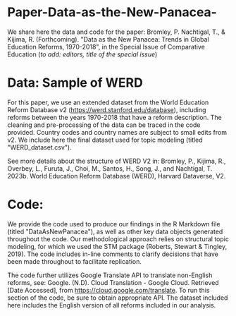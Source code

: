 # Paper-Data-as-the-New-Panacea-
We share here the data and code for the paper: Bromley, P. Nachtigal, T., & Kijima, R. (Forthcoming). "Data as the New Panacea: Trends in Global Education Reforms, 1970-2018", in the Special Issue of Comparative Education (*to add: editors, title of the special issue*)

# Data: Sample of WERD
For this paper, we use an extended dataset from the World Education Reform Database v2 (https://werd.stanford.edu/database), including reforms between the years 1970-2018 that have a reform description. The cleaning and pre-processing of the data can be traced in the code provided. Country codes and country names are subject to small edits from v2. We include here the final dataset used for topic modeling (titled "WERD_dataset.csv").

See more details about the structure of WERD V2 in: Bromley, P., Kijima, R., Overbey, L., Furuta, J., Choi, M., Santos, H., Song, J., and Nachtigal, T. 2023b. World Education Reform Database (WERD), Harvard Dataverse, V2. 

# Code:
We provide the code used to produce our findings in the R Markdown file (titled "DataAsNewPanacea"), as well as other key data objects generated throughout the code. Our methodological approach relies on structural topic modeling, for which we used the STM package (Roberts, Stewart & Tingley, 2019). 
The code includes in-line comments to clarify decisions that have been made throughout to facilitate replication.

The code further utilizes Google Translate API to translate non-English reforms, see: Google. (N.D). Cloud Translation - Google Cloud. Retrieved [Date Accessed], from https://cloud.google.com/translate. To run this section of the code, be sure to obtain appropriate API. The dataset included here includes the English version of all reforms included in our analysis.
